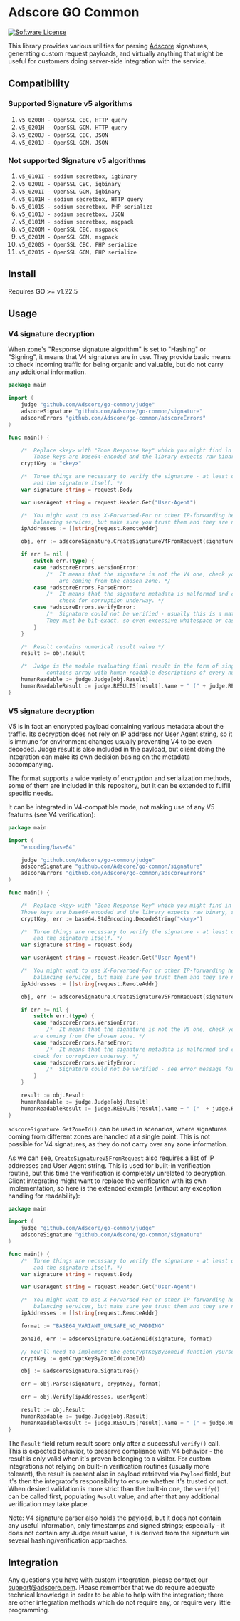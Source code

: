 # Adscore GO Common

[![Software License](https://img.shields.io/badge/license-MIT-brightgreen.svg?style=flat-square)](LICENSE.md)

This library provides various utilities for parsing [Adscore](https://adscore.com) signatures,
generating custom request payloads, and virtually anything that might be useful for customers doing server-side
integration with the service.

## Compatibility

### Supported Signature v5 algorithms

1. `v5_0200H - OpenSSL CBC, HTTP query`
2. `v5_0201H - OpenSSL GCM, HTTP query`
3. `v5_0200J - OpenSSL CBC, JSON`
4. `v5_0201J - OpenSSL GCM, JSON`

### Not supported Signature v5 algorithms

1. `v5_0101I - sodium secretbox, igbinary`
2. `v5_0200I - OpenSSL CBC, igbinary`
3. `v5_0201I - OpenSSL GCM, igbinary`
5. `v5_0101H - sodium secretbox, HTTP query`
6. `v5_0101S - sodium secretbox, PHP serialize`
7. `v5_0101J - sodium secretbox, JSON`
8. `v5_0101M - sodium secretbox, msgpack`
9. `v5_0200M - OpenSSL CBC, msgpack`
10. `v5_0201M - OpenSSL GCM, msgpack`
11. `v5_0200S - OpenSSL CBC, PHP serialize`
12. `v5_0201S - OpenSSL GCM, PHP serialize`

## Install

Requires GO >= v1.22.5

## Usage

### V4 signature decryption

When zone's "Response signature algorithm" is set to "Hashing" or "Signing", it means that V4 signatures are in use.
They provide basic means to check incoming traffic for being organic and valuable, but do not carry any additional
information.

```go
package main

import (
	judge "github.com/Adscore/go-common/judge"
	adscoreSignature "github.com/Adscore/go-common/signature"
	adscoreErrors "github.com/Adscore/go-common/adscoreErrors"
)

func main() {

	/*  Replace <key> with "Zone Response Key" which you might find in "Zone Encryption" page for given zone.
	    Those keys are base64-encoded and the library expects raw binary, so we need to decode it now. */
	cryptKey := "<key>"

	/*  Three things are necessary to verify the signature - at least one IP address, User Agent string
	    and the signature itself. */
	var signature string = request.Body

	var userAgent string = request.Header.Get("User-Agent")

	/*  You might want to use X-Forwarded-For or other IP-forwarding headers coming from for example load
	    balancing services, but make sure you trust them and they are not vulnerable to user modification! */
	ipAddresses := []string{request.RemoteAddr}

	obj, err := adscoreSignature.CreateSignatureV4FromRequest(signature, ipAddresses, userAgent, cryptKey)

	if err != nil {
		switch err.(type) {
		case *adscoreErrors.VersionError:
			/*  It means that the signature is not the V4 one, check your zone settings and ensure the signatures
			    are coming from the chosen zone. */
		case *adscoreErrors.ParseError:
			/*  It means that the signature metadata is malformed and cannot be parsed, or contains invalid data,
			    check for corruption underway. */
		case *adscoreErrors.VerifyError:
			/*  Signature could not be verified - usually this is a matter of IP / user agent mismatch (or spoofing).
            They must be bit-exact, so even excessive whitespace or casing change can trigger the problem. */
		}
	}

	/*  Result contains numerical result value */
	result := obj.Result

	/*  Judge is the module evaluating final result in the form of single score. RESULTS constant
            contains array with human-readable descriptions of every numerical result, if needed. */
	humanReadable := judge.Judge[obj.Result]
	humanReadableResult := judge.RESULTS[result].Name + " (" + judge.RESULTS[result].Verdict + ")"
}
```

### V5 signature decryption

V5 is in fact an encrypted payload containing various metadata about the traffic. Its decryption does not rely on IP
address nor User Agent string, so it is immune for environment changes usually preventing V4 to be even decoded.
Judge result is also included in the payload, but client doing the integration can make its own decision basing on
the metadata accompanying.

The format supports a wide variety of encryption and serialization methods, some
of them are included in this repository, but it can be extended to fulfill specific needs.

It can be integrated in V4-compatible mode, not making use of any V5 features (see V4 verification):

```go
package main

import (
	"encoding/base64"

	judge "github.com/Adscore/go-common/judge"
	adscoreSignature "github.com/Adscore/go-common/signature"
	adscoreErrors "github.com/Adscore/go-common/adscoreErrors"
)

func main() {

	/*  Replace <key> with "Zone Response Key" which you might find in "Zone Encryption" page for given zone.
    Those keys are base64-encoded and the library expects raw binary, so we need to decode it now. */
	cryptKey, err := base64.StdEncoding.DecodeString("<key>")

	/*  Three things are necessary to verify the signature - at least one IP address, User Agent string
        and the signature itself. */
	var signature string = request.Body

	var userAgent string = request.Header.Get("User-Agent")

	/*  You might want to use X-Forwarded-For or other IP-forwarding headers coming from for example load
        balancing services, but make sure you trust them and they are not vulnerable to user modification! */
	ipAddresses := []string{request.RemoteAddr}

	obj, err := adscoreSignature.CreateSignatureV5FromRequest(signature, ipAddresses, userAgent, cryptKey)

	if err != nil {
		switch err.(type) {
		case *adscoreErrors.VersionError:
			/*  It means that the signature is not the V5 one, check your zone settings and ensure the signatures
        are coming from the chosen zone. */
		case *adscoreErrors.ParseError:
			/*  It means that the signature metadata is malformed and cannot be parsed, or contains invalid data,
        check for corruption underway. */
		case *adscoreErrors.VerifyError:
			/*  Signature could not be verified - see error message for details. */
		}
	}

	result := obj.Result
	humanReadable := judge.Judge[obj.Result]
	humanReadableResult := judge.RESULTS[result].Name + " ("  + judge.RESULTS[result].Verdict + ")"
}
```

`adscoreSignature.GetZoneId()` can be used in scenarios, where signatures coming from different zones are handled at
a single point. This is not possible for V4 signatures, as they do not carry over any zone information.

As we can see, `CreateSignatureV5FromRequest` also requires a list of IP addresses and User Agent string. This is used for
built-in verification routine, but this time the verification is completely unrelated to decryption. Client integrating
might want to replace the verification with its own implementation, so here is the extended example (without any
exception handling for readability):

```go
package main

import (
	judge "github.com/Adscore/go-common/judge"
	adscoreSignature "github.com/Adscore/go-common/signature"
)

func main() {
	/*  Three things are necessary to verify the signature - at least one IP address, User Agent string
	    and the signature itself. */
	var signature string = request.Body

	var userAgent string = request.Header.Get("User-Agent")

	/*  You might want to use X-Forwarded-For or other IP-forwarding headers coming from for example load
	    balancing services, but make sure you trust them and they are not vulnerable to user modification! */
	ipAddresses := []string{request.RemoteAddr}

	format := "BASE64_VARIANT_URLSAFE_NO_PADDING"

	zoneId, err := adscoreSignature.GetZoneId(signature, format)

	// You'll need to implement the getCryptKeyByZoneId function yourself to obtain the crypt key using the Zone ID
	cryptKey := getCryptKeyByZoneId(zoneId)

	obj := &adscoreSignature.Signature5{}

	err = obj.Parse(signature, cryptKey, format)

	err = obj.Verify(ipAddresses, userAgent)

	result := obj.Result
	humanReadable := judge.Judge[obj.Result]
	humanReadableResult := judge.RESULTS[result].Name + " (" + judge.RESULTS[result].Verdict + ")"
}
```

The `Result` field return result score only after a successful `verify()` call.
This is expected behavior, to preserve compliance with V4 behavior - the result is only valid when it's proven
belonging to a visitor.
For custom integrations not relying on built-in verification routines (usually more tolerant), the result is present
also in payload retrieved via `Payload` field, but it's then the integrator's responsibility to ensure whether
it's trusted or not. When desired validation is more strict than the built-in one, the `verify()` can be called first,
populating `Result` value, and after that any additional verification may take place.

Note: V4 signature parser also holds the payload, but it does not contain any useful information, only timestamps and
signed strings; especially - it does not contain any Judge result value, it is derived from the signature via several
hashing/verification approaches.

## Integration

Any questions you have with custom integration, please contact our support@adscore.com. Please remember that we do
require adequate technical knowledge in order to be able to help with the integration; there are other integration
methods which do not require any, or require very little programming.
